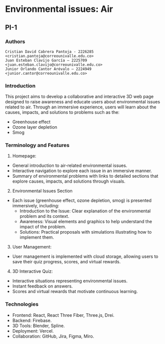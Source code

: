 # Environmental issues: Air
## PI-1

### Authors

    Cristian David Cabrera Pantoja - 2226285 <cristian.pantoja@correounivalle.edu.co>
    Juan Esteban Clavijo García – 2225709 <juan.esteban.clavijo@correounivalle.edu.co>
    Junior Orlando Cantor Arévalo – 2224949 <junior.cantor@correounivalle.edu.co>

### Introduction
This project aims to develop a collaborative and interactive 3D web page designed to raise awareness and educate users about environmental issues related to air. Through an immersive experience, users will learn about the causes, impacts, and solutions to problems such as the: 
- Greenhouse effect
- Ozone layer depletion
- Smog

### Terminology and Features

1. Homepage:
- General introduction to air-related environmental issues.
- Interactive navigation to explore each issue in an immersive manner.
- Summary of environmental problems with links to detailed sections that explore causes, impacts, and solutions through visuals.

2. Environmental Issues Section 
- Each issue (greenhouse effect, ozone depletion, smog) is presented immersively, including:
  - Introduction to the Issue: Clear explanation of the environmental problem and its context.
  - Awareness: Visual elements and graphics to help understand the impact of the problem.
  - Solutions: Practical proposals with simulations illustrating how to implement them.

3. User Management:
- User management is implemented with cloud storage, allowing users to save their quiz progress, scores, and virtual rewards.

4. 3D Interactive Quiz:
- Interactive situations representing environmental issues.
- Instant feedback on answers.
- Scores and virtual rewards that motivate continuous learning.

### Technologies
- Frontend: React, React Three Fiber, Three.js, Drei.
- Backend: Firebase.
- 3D Tools: Blender, Spline.
- Deployment: Vercel.
- Collaboration: GitHub, Jira, Figma, Miro.